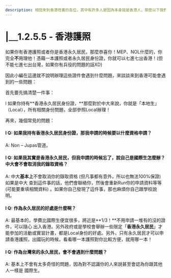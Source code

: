 ```yaml
---
description: 相信來到香港唸書的各位，其中有許多人是因為本身就是香港人，那麼以下我們就來談談如果你有一本香港護照......該怎麼做呢！？
---
```


# |＿1.2.5.5 - 香港護照

如果你有香港護照或者你是香港永久居民，那麼恭喜你！MEP、NOL什麼的，你完全**不**用理他！憑藉一本護照或者永久居民身份證，你就可以七進七出香港！(但不能七進七出台灣，如果你有兵役的問題的話XD)

因此小編在這邊就不說明辦理這些證件會遇到什麼問題，來談談來到香港可能會遇到的一些問題：

首先要先搞清楚一件事：

l   如果你持有**香港永久居民身份證，**那麼對於中大來說，你就是「本地生」（Local），所有相關身份問題，全部參照Local辦理！

再來，幾個常見的問題：

#### l   Q: 如果我持有香港永久居民身份證，那我申請的時候要以什麼資格申請？

&#x20;   A:  Non – Jupas管道。

#### l   Q: 如果我其實是香港永久居民，但我申請的時候忘了，說自己是國際生怎麼辦？中大會不會取消我的錄取資格？

&#x20;   A: 中大**基本上**不會取消你的錄取資格 (但凡事都有意外，所以也無法100%保證) 如果是中大         查到這件事的話，他們會聯絡你，然後會重新Run你的申請資料等等 (可能要重填相關資料) 。如果你自己發現了這件事，那也麻煩你自己跟學校說明。

#### l   Q: 作為永久居民的好處是什麼啊？

&#x20;   A: 最基本的，學費比國際生便宜很多，將近是**1/3！**不用申請一堆有的沒的證件，可以隨心      出入香港。另外政府或是學校會舉辦一些限定「**香港永久居民**」才能參加的活動或實習計畫，都是Local身份的好處。另外，只有永久居民才可以申請香港護照，出國玩的時候，看看哪一本護照對你比較方便，就用哪一本！

#### l   Q: 作為台灣來的永久居民，會不會遇到什麼問題？

&#x20;   A: 基本上不會有太多奇怪的問題，因為對不認識你的人來說甚至會認為你跟其他人一樣是    國際生。\
&#x20;  &#x20;
